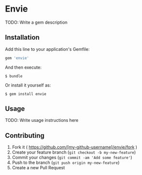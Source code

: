 # Envie

TODO: Write a gem description

## Installation

Add this line to your application's Gemfile:

```ruby
gem 'envie'
```

And then execute:

    $ bundle

Or install it yourself as:

    $ gem install envie

## Usage

TODO: Write usage instructions here

## Contributing

1. Fork it ( https://github.com/[my-github-username]/envie/fork )
2. Create your feature branch (`git checkout -b my-new-feature`)
3. Commit your changes (`git commit -am 'Add some feature'`)
4. Push to the branch (`git push origin my-new-feature`)
5. Create a new Pull Request
